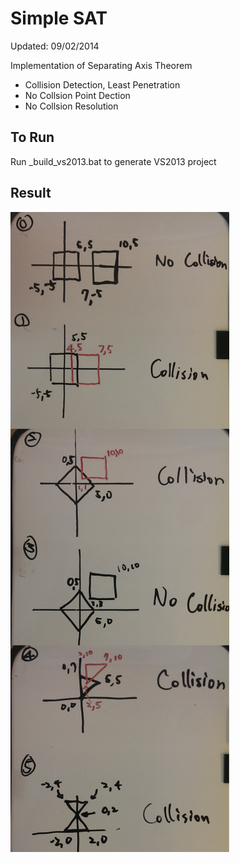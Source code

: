 # Simple SAT
Updated: 09/02/2014  

Implementation of Separating Axis Theorem
- Collision Detection, Least Penetration
- No Collsion Point Dection
- No Collsion Resolution

## To Run
Run _build_vs2013.bat to generate VS2013 project

## Result
![Collision Detection](/SAT_TEST.png?raw=true)